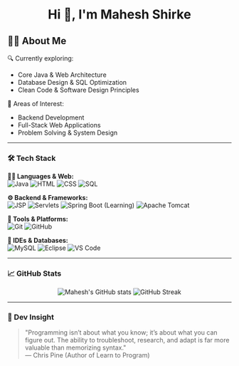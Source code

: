 <h1 align="center">Hi 👋, I'm Mahesh Shirke</h1>

## 👨‍💻 About Me
🔍 Currently exploring:
- Core Java & Web Architecture  
- Database Design & SQL Optimization  
- Clean Code & Software Design Principles

🚀 Areas of Interest:
- Backend Development  
- Full-Stack Web Applications  
- Problem Solving & System Design
---

### 🛠️ Tech Stack

**👨‍💻 Languages & Web:**  
![Java](https://img.shields.io/badge/Java-%23007396.svg?style=flat&logo=java&logoColor=white)
![HTML](https://img.shields.io/badge/HTML5-%23E34F26.svg?style=flat&logo=html5&logoColor=white)
![CSS](https://img.shields.io/badge/CSS3-%231572B6.svg?style=flat&logo=css3&logoColor=white)
![SQL](https://img.shields.io/badge/SQL-%2300B4DB.svg?style=flat&logo=mysql&logoColor=white)

**⚙️ Backend & Frameworks:**  
![JSP](https://img.shields.io/badge/JSP-%23007396.svg?style=flat&logo=java&logoColor=white)
![Servlets](https://img.shields.io/badge/Servlets-%23007396.svg?style=flat&logo=java&logoColor=white)
![Spring Boot (Learning)](https://img.shields.io/badge/SpringBoot-Learning-%236DB33F.svg?style=flat&logo=springboot&logoColor=white)
![Apache Tomcat](https://img.shields.io/badge/Tomcat-%23F8DC75.svg?style=flat&logo=apachetomcat&logoColor=black)

**🧰 Tools & Platforms:**  
![Git](https://img.shields.io/badge/Git-%23F05032.svg?style=flat&logo=git&logoColor=white)
![GitHub](https://img.shields.io/badge/GitHub-%23181717.svg?style=flat&logo=github&logoColor=white)

**🧠 IDEs & Databases:**  
![MySQL](https://img.shields.io/badge/MySQL-%234479A1.svg?style=flat&logo=mysql&logoColor=white)
![Eclipse](https://img.shields.io/badge/Eclipse-%232C2255.svg?style=flat&logo=eclipseide&logoColor=white)
![VS Code](https://img.shields.io/badge/VSCode-%23007ACC.svg?style=flat&logo=visualstudiocode&logoColor=white)

---
### 📈 GitHub Stats

<p align="center">
  <img src="https://github-readme-stats.vercel.app/api?username=MahiSrk&show_icons=true&theme=github_dark" alt="Mahesh's GitHub stats" />
  <img src="https://github-readme-streak-stats.herokuapp.com/?user=MahiSrk&theme=dark" alt="GitHub Streak" />
</p>

---

### 💬 Dev Insight

> "Programming isn’t about what you know; it’s about what you can figure out. The ability to troubleshoot, research, and adapt is far more valuable than memorizing syntax."  
> — Chris Pine (Author of Learn to Program)


